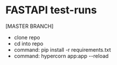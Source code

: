 # FASTAPI test-runs

[MASTER BRANCH]

- clone repo
- cd into repo
- command: pip install -r requirements.txt
- command: hypercorn app:app --reload
